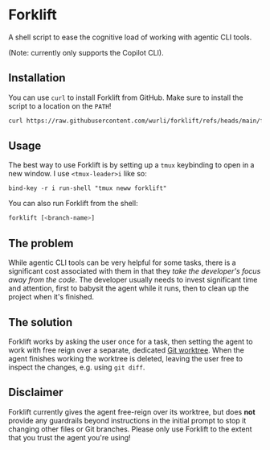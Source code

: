 # Forklift

A shell script to ease the cognitive load of working with agentic CLI tools.

(Note: currently only supports the Copilot CLI).

## Installation
You can use `curl` to install Forklift from GitHub. Make sure to install the
script to a location on the `PATH`!

``` sh
curl https://raw.githubusercontent.com/wurli/forklift/refs/heads/main/forklift -o "$HOME/.local/bin/forklift"
```

## Usage
The best way to use Forklift is by setting up a `tmux` keybinding to open in a
new window. I use `<tmux-leader>i` like so:

``` tmux
bind-key -r i run-shell "tmux neww forklift"
```

You can also run Forklift from the shell:
``` sh
forklift [<branch-name>]
```

## The problem

While agentic CLI tools can be very helpful for some tasks, there is a
significant cost associated with them in that they *take the developer's focus
away from the code*. The developer usually needs to invest significant time and
attention, first to babysit the agent while it runs, then to clean up the
project when it's finished.

## The solution

Forklift works by asking the user once for a task, then setting the agent to
work with free reign over a separate, dedicated [Git
worktree](https://git-scm.com/docs/git-worktree). When the agent finishes
working the worktree is deleted, leaving the user free to inspect the changes,
e.g. using `git diff`.

## Disclaimer

Forklift currently gives the agent free-reign over its worktree, but does
**not** provide any guardrails beyond instructions in the initial prompt to
stop it changing other files or Git branches. Please only use Forklift to the
extent that you trust the agent you're using!
